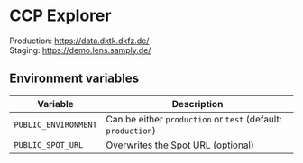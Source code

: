 # CCP Explorer

Production: https://data.dktk.dkfz.de/  
Staging: https://demo.lens.samply.de/

## Environment variables

| Variable             | Description                                                     |
| -------------------- | --------------------------------------------------------------- |
| `PUBLIC_ENVIRONMENT` | Can be either `production` or `test` (default: `production`) |
| `PUBLIC_SPOT_URL` | Overwrites the Spot URL (optional)                              |
